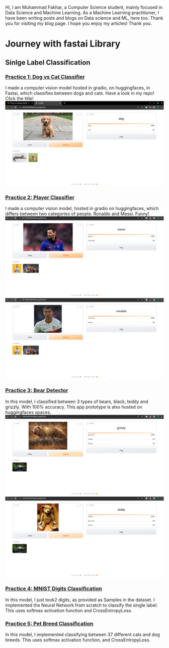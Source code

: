 
Hi, 
I am Muhammad Fakhar, a Computer Science student, mainly focused in Data Science and Machine Learning. 
As a Machine Learning practitioner, I have been writing posts and blogs on Data science and ML, here too. 
Thank you for visiting my blog page. I hope you enjoy my articles!
Thank you.

# Journey with fastai Library

## Sinlge Label Classification

### [Practice 1: Dog vs Cat Classifier](https://github.com/fakhar-iqbal/FastaiImplementations/tree/main/ComputerVision)
I made a computer vision model hosted in gradio, on huggingfaces, in Fastai, which classifies between dogs and cats. Have a look in my repo! Click the title!
![](/images/prototype.jpg)

### [Practice 2: Player Classifier](https://github.com/fakhar-iqbal/FastaiImplementations/tree/main/ComputerVision)
I made a computer vision model, hosted in gradio on huggingfaces, which differs between two categories of people. Ronaldo and Messi. Funny! 
![](/images/messi.png) ![](/images/ronaldo.png)


### [Practice 3: Bear Detector](https://github.com/fakhar-iqbal/FastaiImplementations/tree/main/ComputerVision)
In this model, I classified between 3 types of bears, black, teddy and grizzly. With 100% accuracy. This app prototype is also hosted on huggingfaces spaces. 
![](/images/grizz.png)  ![](/images/teddy.png)


### [Practice 4: MNIST Digits Classification](https://github.com/fakhar-iqbal/FastaiImplementations/blob/main/ComputerVision/DigitClassifierNNfromScratch.ipynb)
In this model, I just took2 digits, as provided as Samples in the dataset. I implemented the Neural Network from scratch to classify the single label. This uses softmax activation function and CrossEntropyLoss. 

### [Practice 5: Pet Breed Classification](https://github.com/fakhar-iqbal/FastaiImplementations/blob/main/ComputerVision/PetBreedsNN.ipynb)
In this model, I implemented classifying between 37 different cats and dog breeds. This uses softmax activation function, and CrossEntropyLoss. 
